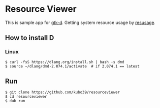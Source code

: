 # Resource Viewer

This is sample app for [gtk-d](https://gtkd.org/). Getting system resource usage by [resusage](https://github.com/FreeSlave/resusage).

## How to install D

### Linux

```console
$ curl -fsS https://dlang.org/install.sh | bash -s dmd
$ source ~/dlang/dmd-2.074.1/activate  # if 2.074.1 == latest
```

## Run

```console
$ git clone https://github.com/kubo39/resourceviewer
$ cd resourceviewer
$ dub run
```
